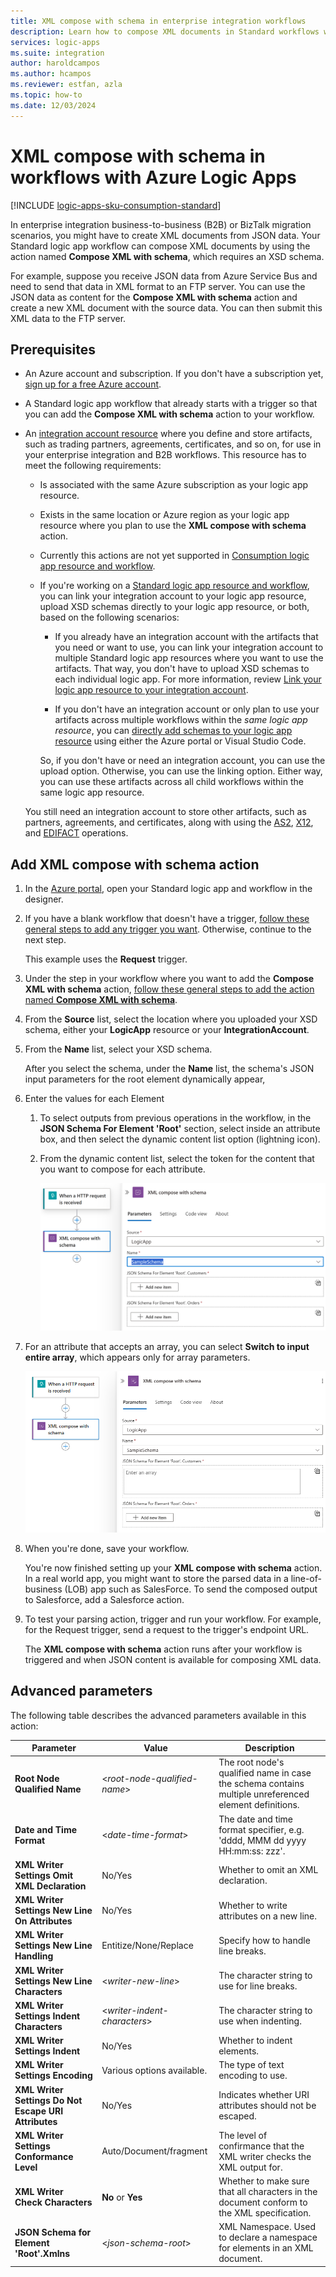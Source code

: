 ```yaml
---
title: XML compose with schema in enterprise integration workflows
description: Learn how to compose XML documents in Standard workflows with Azure Logic Apps.
services: logic-apps
ms.suite: integration
author: haroldcampos
ms.author: hcampos
ms.reviewer: estfan, azla
ms.topic: how-to
ms.date: 12/03/2024
---
```


# XML compose with schema in workflows with Azure Logic Apps

[!INCLUDE [logic-apps-sku-consumption-standard](../../includes/logic-apps-sku-consumption-standard.md)]

In enterprise integration business-to-business (B2B) or BizTalk migration scenarios, you might have to create XML documents from JSON data. Your Standard logic app workflow can compose XML documents by using the action named **Compose XML with schema**, which requires an XSD schema.

For example, suppose you receive JSON data from Azure Service Bus and need to send that data in XML format to an FTP server. You can use the JSON data as content for the **Compose XML with schema** action and create a new XML document with the source data. You can then submit this XML data to the FTP server.

## Prerequisites

* An Azure account and subscription. If you don't have a subscription yet, [sign up for a free Azure account](https://azure.microsoft.com/free/?WT.mc_id=A261C142F).

* A Standard logic app workflow that already starts with a trigger so that you can add the **Compose XML with schema** action to your workflow.

* An [integration account resource](logic-apps-enterprise-integration-create-integration-account.md) where you define and store artifacts, such as trading partners, agreements, certificates, and so on, for use in your enterprise integration and B2B workflows. This resource has to meet the following requirements:

  * Is associated with the same Azure subscription as your logic app resource.

  * Exists in the same location or Azure region as your logic app resource where you plan to use the **XML compose with schema** action.

  * Currently this actions are not yet supported in [Consumption logic app resource and workflow](logic-apps-overview.md#resource-environment-differences).

  * If you're working on a [Standard logic app resource and workflow](logic-apps-overview.md#resource-environment-differences), you can link your integration account to your logic app resource, upload XSD schemas directly to your logic app resource, or both, based on the following scenarios: 

    * If you already have an integration account with the artifacts that you need or want to use, you can link your integration account to multiple Standard logic app resources where you want to use the artifacts. That way, you don't have to upload XSD schemas to each individual logic app. For more information, review [Link your logic app resource to your integration account](enterprise-integration/create-integration-account.md?tabs=standard#link-account).

    * If you don't have an integration account or only plan to use your artifacts across multiple workflows within the *same logic app resource*, you can [directly add schemas to your logic app resource](logic-apps-enterprise-integration-schemas.md) using either the Azure portal or Visual Studio Code.
   
    So, if you don't have or need an integration account, you can use the upload option. Otherwise, you can use the linking option. Either way, you can use these artifacts across all child workflows within the same logic app resource.

  You still need an integration account to store other artifacts, such as partners, agreements, and certificates, along with using the [AS2](logic-apps-enterprise-integration-as2.md), [X12](logic-apps-enterprise-integration-x12.md), and [EDIFACT](logic-apps-enterprise-integration-edifact.md) operations.

## Add XML compose with schema action

1. In the [Azure portal](https://portal.azure.com), open your Standard logic app and workflow in the designer.

1. If you have a blank workflow that doesn't have a trigger, [follow these general steps to add any trigger you want](create-workflow-with-trigger-or-action.md?tabs=standard#add-trigger). Otherwise, continue to the next step.

   This example uses the **Request** trigger.

1. Under the step in your workflow where you want to add the **Compose XML with schema** action, [follow these general steps to add the action named **Compose XML with schema**](create-workflow-with-trigger-or-action.md?tabs=standard#add-action).
 
1. From the **Source** list, select the location where you uploaded your XSD schema, either your **LogicApp** resource or your **IntegrationAccount**.
 
1. From the **Name** list, select your XSD schema.

   After you select the schema, under the **Name** list, the schema's JSON input parameters for the root element dynamically appear,

1. Enter the values for each Element

   1. To select outputs from previous operations in the workflow, in the **JSON Schema For Element 'Root'** section, select inside an attribute box, and then select the dynamic content list option (lightning icon).

   1. From the dynamic content list, select the token for the content that you want to compose for each attribute.

      ![Screenshot shows Standard workflow with opened dynamic content list.](./media/logic-apps-enterprise-integration-xml-compose/open-dynamic-content-list-standard.png)

1. For an attribute that accepts an array, you can select **Switch to input entire array**, which appears only for array parameters.

      ![Screenshot shows Standard workflow with opened dynamic content list and array parameters.](./media/logic-apps-enterprise-integration-xml-compose/open-dynamic-content-list-standard-array.png)

1. When you're done, save your workflow.

   You're now finished setting up your **XML compose with schema** action. In a real world app, you might want to store the parsed data in a line-of-business (LOB) app such as SalesForce. To send the composed output to Salesforce, add a Salesforce action.

1. To test your parsing action, trigger and run your workflow. For example, for the Request trigger, send a request to the trigger's endpoint URL.

   The **XML compose with schema** action runs after your workflow is triggered and when JSON  content is available for composing XML data.


## Advanced parameters

The following table describes the advanced parameters available in this action:

   | Parameter | Value | Description |
|-----------|-------|-------------|
   | **Root Node Qualified Name** | <*root-node-qualified-name*> | The root node's qualified name in case the schema contains multiple unreferenced element definitions. |
   | **Date and Time Format** | <*date-time-format*> | The date and time format specifier, e.g. 'dddd, MMM dd yyyy HH:mm:ss: zzz'. |
   | **XML Writer Settings Omit XML Declaration** | No/Yes | Whether to omit an XML declaration.  |
   | **XML Writer Settings New Line On Attributes** | No/Yes | Whether to write attributes on a new line.  |   
   | **XML Writer Settings New Line Handling** | Entitize/None/Replace | Specify how to handle line breaks.  |
   | **XML Writer Settings New Line Characters** | <*writer-new-line*> | The character string to use for line breaks.  |
   | **XML Writer Settings Indent Characters** | <*writer-indent-characters*> | The character string to use when indenting.  |
   | **XML Writer Settings Indent** | No/Yes | Whether to indent elements.  |
| **XML Writer Settings Encoding** | Various options available. | The type of text encoding to use. |
   | **XML Writer Settings Do Not Escape URI Attributes** | No/Yes | Indicates whether URI attributes should not be escaped.  |
   | **XML Writer Settings Conformance Level** | Auto/Document/fragment | The level of confirmance that the XML writer checks the XML output for.  |
| **XML Writer Check Characters** | **No** or **Yes** | Whether to make sure that all characters in the document conform to the XML specification. |
   | **JSON Schema for Element 'Root'.Xmlns** | <*json-schema-root*> | XML Namespace. Used to declare a namespace for elements in an XML document.  |

